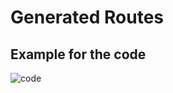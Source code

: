 # Generated Routes

## Example for the code

![code](https://github.com/MohamedEssam9009/generated_routes/assets/77198018/a5f5610d-99c7-4ffc-b0e6-775d3e94fe01)
